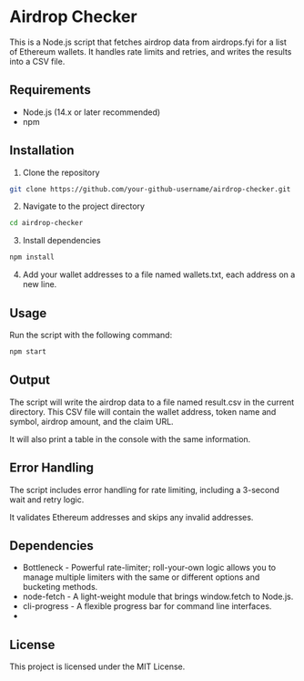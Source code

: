 # Airdrop Checker
This is a Node.js script that fetches airdrop data from airdrops.fyi for a list of Ethereum wallets. It handles rate limits and retries, and writes the results into a CSV file.

## Requirements
- Node.js (14.x or later recommended)
- npm
  
## Installation
1. Clone the repository
```bash
git clone https://github.com/your-github-username/airdrop-checker.git
```
2. Navigate to the project directory
```bash
cd airdrop-checker
```
3. Install dependencies
```bash
npm install
```
4. Add your wallet addresses to a file named wallets.txt, each address on a new line.
   
## Usage
Run the script with the following command:
```bash
npm start
```

## Output
The script will write the airdrop data to a file named result.csv in the current directory. This CSV file will contain the wallet address, token name and symbol, airdrop amount, and the claim URL.

It will also print a table in the console with the same information.

## Error Handling
The script includes error handling for rate limiting, including a 3-second wait and retry logic.

It validates Ethereum addresses and skips any invalid addresses.

## Dependencies
- Bottleneck - Powerful rate-limiter; roll-your-own logic allows you to manage multiple limiters with the same or different options and bucketing methods.
- node-fetch - A light-weight module that brings window.fetch to Node.js.
- cli-progress - A flexible progress bar for command line interfaces.
- 
## License
This project is licensed under the MIT License.